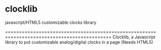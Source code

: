 # clocklib
javascript/HTML5 customizable clocks library

============================================================================================
Clocklib, a Javascript library to put customizable analog/digital clocks in a page
(Needs HTML5)
